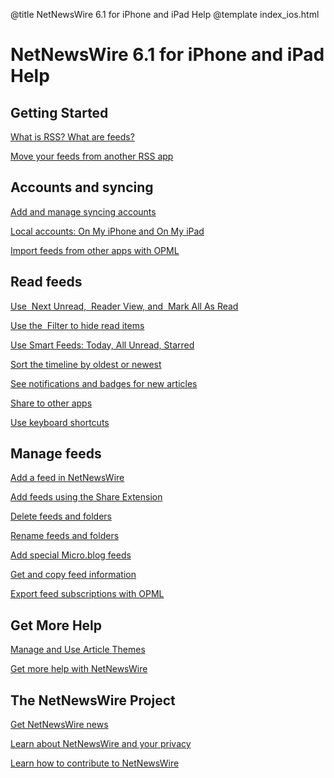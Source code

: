 @title NetNewsWire 6.1 for iPhone and iPad Help
@template index_ios.html

NetNewsWire 6.1 for iPhone and iPad Help
======================================


Getting Started
---------------

[What is RSS? What are feeds?](what-is-rss.html)

[Move your feeds from another RSS app](moving-from-another-app.html)



Accounts and syncing
--------------------

[Add and manage syncing accounts](syncing-accounts.html)

[Local accounts: On My iPhone and On My iPad](on-my-ios-device-account.html)

[Import feeds from other apps with OPML](import-opml.html)



Read feeds
----------

[Use <img src="../../../images/ios-icon-next_unread.png" alt="" class="ios-inline-button" /> Next Unread, <img src="../../../images/ios-icon-reader_view.png" alt="" class="ios-inline-button" /> Reader View, and <img src="../../../images/ios-icon-mark_all_read.png" alt="" class="ios-inline-button" /> Mark All As Read](reading-articles.html)

[Use the <img src="../../../images/ios-icon-filter.png" alt="" class="ios-inline-button" />
Filter to hide read items](filters.html)

[Use Smart Feeds: Today, All Unread, Starred](smart-feeds.html)

[Sort the timeline by oldest or newest](sorting-the-timeline.html)

[See notifications and badges for new articles](notification.htmls)

[Share to other apps](sharing-articles.html)

[Use keyboard shortcuts](keyboard-shortcuts.html)



Manage feeds
------------

[Add a feed in NetNewsWire](adding-feeds.html)

[Add feeds using the Share Extension](share-extension.html)

[Delete feeds and folders](deleting-feeds-folders.html)

[Rename feeds and folders](renaming-feeds.html)

[Add special Micro.blog feeds](micro-blog-feeds.html)

[Get and copy feed information](get-feed-info.html)

[Export feed subscriptions with OPML](export-opml.html)



Get More Help
-------------

[Manage and Use Article Themes](themes.html)

[Get more help with NetNewsWire](get-more-help.html)



The NetNewsWire Project
-----------------------

[Get NetNewsWire news](netnewswire-news.html)

[Learn about NetNewsWire and your privacy](privacy.html)

[Learn how to contribute to NetNewsWire](contributing.html)
